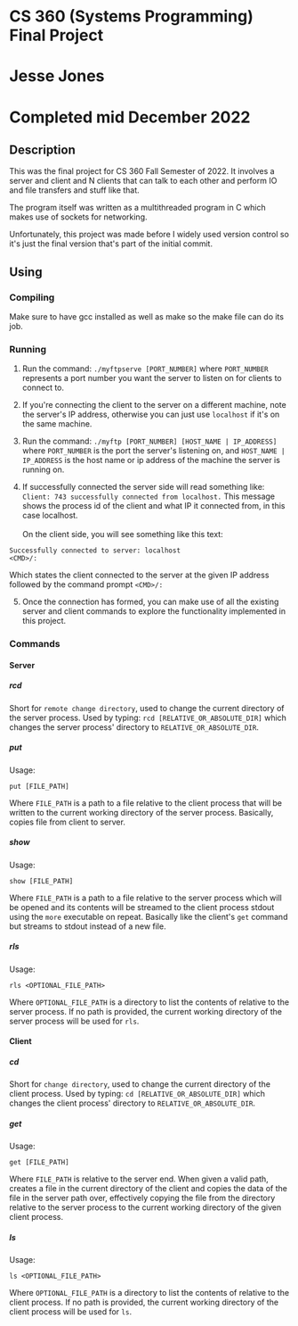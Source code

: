 # CS 360 (Systems Programming) Final Project
# Jesse Jones
# Completed mid December 2022

## Description
This was the final project for CS 360 Fall Semester of 2022. It involves a server and client 
and N clients that can talk to each other and perform IO and file transfers and stuff like that.

The program itself was written as a multithreaded program in C which makes use of sockets for networking.

Unfortunately, this project was made before I widely used version control so it's just the final version that's part of the initial commit.

## Using
### Compiling
Make sure to have gcc installed as well as make so the make file can do its job.

### Running
1. Run the command: `./myftpserve [PORT_NUMBER]`
where `PORT_NUMBER` represents a port number you want the server 
to listen on for clients to connect to.

2. If you're connecting the client to the server on a different machine, note the server's IP address, 
otherwise you can just use `localhost` if it's on the same machine.

3. Run the command: `./myftp [PORT_NUMBER] [HOST_NAME | IP_ADDRESS]` where `PORT_NUMBER` is the port the 
server's listening on, and `HOST_NAME | IP_ADDRESS` is the host name or ip address of the machine the server
is running on.

4. If successfully connected the server side will read something like: <br>
`Client: 743 successfully connected from localhost.`
This message shows the process id of the client 
and what IP it connected from, in this case localhost. <br> <br>
On the client side, you will see something like this text:
```
Successfully connected to server: localhost
<CMD>/:
```
Which states the client connected to the server at the given IP address 
followed by the command prompt `<CMD>/:`

5. Once the connection has formed, you can make use of all the existing server 
and client commands to explore the functionality implemented in this project.

### Commands

#### Server

##### rcd
Short for `remote change directory`, used to change the current directory of the server process.
Used by typing:
`rcd [RELATIVE_OR_ABSOLUTE_DIR]`
which changes the server process' directory to `RELATIVE_OR_ABSOLUTE_DIR`.

##### put
Usage:
```
put [FILE_PATH]
```
Where `FILE_PATH` is a path to a file relative to the client process that will be written 
to the current working directory of the server process.
Basically, copies file from client to server.

##### show
Usage:
```
show [FILE_PATH]
```
Where `FILE_PATH` is a path to a file relative to the server process 
which will be opened and its contents will be streamed
to the client process stdout using the `more` executable on repeat.
Basically like the client's `get` command but streams to stdout instead of a new file.

##### rls
Usage:
```
rls <OPTIONAL_FILE_PATH>
```
Where `OPTIONAL_FILE_PATH` is a directory to list the contents of relative to the server process.
If no path is provided, the current working directory of the server process will be used for `rls`.

#### Client

##### cd
Short for `change directory`, used to change the current directory of the client process.
Used by typing:
`cd [RELATIVE_OR_ABSOLUTE_DIR]`
which changes the client process' directory to `RELATIVE_OR_ABSOLUTE_DIR`.

##### get
Usage:
```
get [FILE_PATH]
```
Where `FILE_PATH` is relative to the server end. When given a valid path, creates a file in the current directory 
of the client and copies the data of the file in the server path over, effectively copying the file from the directory
relative to the server process to the current working directory of the given client process.

##### ls
Usage:
```
ls <OPTIONAL_FILE_PATH>
```
Where `OPTIONAL_FILE_PATH` is a directory to list the contents of relative to the client process.
If no path is provided, the current working directory of the client process will be used for `ls`.